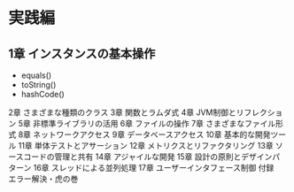 # 実践編

## 1章 インスタンスの基本操作

- equals()
- toString()
- hashCode()

2章 さまざまな種類のクラス
3章 関数とラムダ式
4章 JVM制御とリフレクション
5章 非標準ライブラリの活用
6章 ファイルの操作
7章 さまざまなファイル形式
8章 ネットワークアクセス
9章 データベースアクセス
10章 基本的な開発ツール
11章 単体テストとアサーション
12章 メトリクスとリファクタリング
13章 ソースコードの管理と共有
14章 アジャイルな開発
15章 設計の原則とデザインパターン
16章 スレッドによる並列処理
17章 ユーザーインタフェース制御
付録　エラー解決・虎の巻

